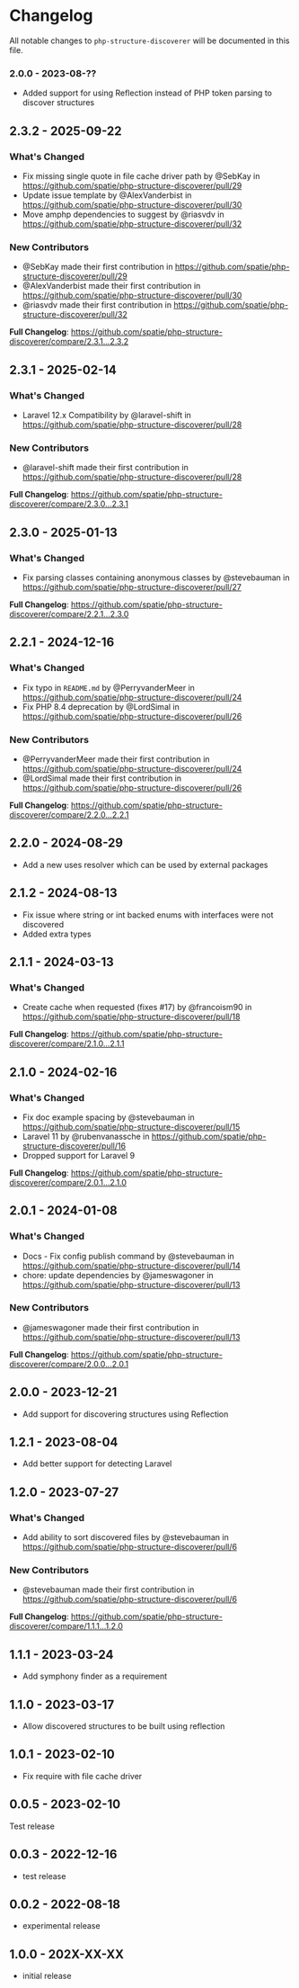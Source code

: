 # Changelog

All notable changes to `php-structure-discoverer` will be documented in this file.

### 2.0.0 - 2023-08-??

- Added support for using Reflection instead of PHP token parsing to discover structures

## 2.3.2 - 2025-09-22

### What's Changed

* Fix missing single quote in file cache driver path by @SebKay in https://github.com/spatie/php-structure-discoverer/pull/29
* Update issue template by @AlexVanderbist in https://github.com/spatie/php-structure-discoverer/pull/30
* Move amphp dependencies to suggest by @riasvdv in https://github.com/spatie/php-structure-discoverer/pull/32

### New Contributors

* @SebKay made their first contribution in https://github.com/spatie/php-structure-discoverer/pull/29
* @AlexVanderbist made their first contribution in https://github.com/spatie/php-structure-discoverer/pull/30
* @riasvdv made their first contribution in https://github.com/spatie/php-structure-discoverer/pull/32

**Full Changelog**: https://github.com/spatie/php-structure-discoverer/compare/2.3.1...2.3.2

## 2.3.1 - 2025-02-14

### What's Changed

* Laravel 12.x Compatibility by @laravel-shift in https://github.com/spatie/php-structure-discoverer/pull/28

### New Contributors

* @laravel-shift made their first contribution in https://github.com/spatie/php-structure-discoverer/pull/28

**Full Changelog**: https://github.com/spatie/php-structure-discoverer/compare/2.3.0...2.3.1

## 2.3.0 - 2025-01-13

### What's Changed

* Fix parsing classes containing anonymous classes by @stevebauman in https://github.com/spatie/php-structure-discoverer/pull/27

**Full Changelog**: https://github.com/spatie/php-structure-discoverer/compare/2.2.1...2.3.0

## 2.2.1 - 2024-12-16

### What's Changed

* Fix typo in `README.md` by @PerryvanderMeer in https://github.com/spatie/php-structure-discoverer/pull/24
* Fix PHP 8.4 deprecation by @LordSimal in https://github.com/spatie/php-structure-discoverer/pull/26

### New Contributors

* @PerryvanderMeer made their first contribution in https://github.com/spatie/php-structure-discoverer/pull/24
* @LordSimal made their first contribution in https://github.com/spatie/php-structure-discoverer/pull/26

**Full Changelog**: https://github.com/spatie/php-structure-discoverer/compare/2.2.0...2.2.1

## 2.2.0 - 2024-08-29

- Add a new uses resolver which can be used by external packages

## 2.1.2 - 2024-08-13

- Fix issue where string or int backed enums with interfaces were not discovered
- Added extra types

## 2.1.1 - 2024-03-13

### What's Changed

* Create cache when requested (fixes #17) by @francoism90 in https://github.com/spatie/php-structure-discoverer/pull/18

**Full Changelog**: https://github.com/spatie/php-structure-discoverer/compare/2.1.0...2.1.1

## 2.1.0 - 2024-02-16

### What's Changed

* Fix doc example spacing by @stevebauman in https://github.com/spatie/php-structure-discoverer/pull/15
* Laravel 11 by @rubenvanassche in https://github.com/spatie/php-structure-discoverer/pull/16
* Dropped support for Laravel 9

**Full Changelog**: https://github.com/spatie/php-structure-discoverer/compare/2.0.1...2.1.0

## 2.0.1 - 2024-01-08

### What's Changed

* Docs - Fix config publish command by @stevebauman in https://github.com/spatie/php-structure-discoverer/pull/14
* chore: update dependencies by @jameswagoner in https://github.com/spatie/php-structure-discoverer/pull/13

### New Contributors

* @jameswagoner made their first contribution in https://github.com/spatie/php-structure-discoverer/pull/13

**Full Changelog**: https://github.com/spatie/php-structure-discoverer/compare/2.0.0...2.0.1

## 2.0.0 - 2023-12-21

- Add support for discovering structures using Reflection

## 1.2.1 - 2023-08-04

- Add better support for detecting Laravel

## 1.2.0 - 2023-07-27

### What's Changed

- Add ability to sort discovered files by @stevebauman in https://github.com/spatie/php-structure-discoverer/pull/6

### New Contributors

- @stevebauman made their first contribution in https://github.com/spatie/php-structure-discoverer/pull/6

**Full Changelog**: https://github.com/spatie/php-structure-discoverer/compare/1.1.1...1.2.0

## 1.1.1 - 2023-03-24

- Add symphony finder as a requirement

## 1.1.0 - 2023-03-17

- Allow discovered structures to be built using reflection

## 1.0.1 - 2023-02-10

- Fix require with file cache driver

## 0.0.5 - 2023-02-10

Test release

## 0.0.3 - 2022-12-16

- test release

## 0.0.2 - 2022-08-18

- experimental release

## 1.0.0 - 202X-XX-XX

- initial release
